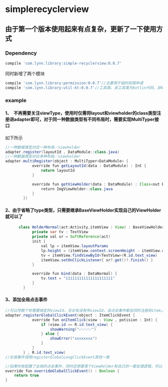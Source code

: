 # simplerecyclerview
## 由于第一个版本使用起来有点复杂，更新了一下使用方式

### Dependency
```gradle
compile 'com.lynn.library:simple-recyclerview:0.0.7'
```

同时新增了两个模块
```gradle
compile 'com.lynn.library:permission:0.0.7'//主要用于临时权限申请
compile 'com.lynn.library:util-kt:0.0.7'//工具类，该工具类为kotlin代码，非kotlin代码无法使用
```

### example
#### 1、  不再需要关注viewType，使用时仅需将layout和viewholder的class类型注册进adapter即可，对于同一种数据类型有不同布局时，需要实现MultiTyper接口
如下所示
```Java
//一种数据类型对应一种布局／viewholder
adapter.register(layoutId , DataModule::class.java)
//一种数据类型对应多种布局／viewholder
adapter.multiRegister(object : MultiTyper<DataModule> {
            override fun getLayoutId(data : DataModule) : Int {
                return layoutId
            }

            override fun getViewHolder(data : DataModule) : Class<out BaseViewHolder<DataModule>> {
                return ImgViewHolder::class.java
            }
        })
```

#### 2、由于省略了type类型，只需要继承BaseViewHolder实现自己的ViewHolder就可以了
```Java
      class HolderNormal(act:Activity,itemView : View) : BaseViewHolder<DataNormal>(itemView) {
            private var tv : TextView
            private val sr = SoftReference(act)
            init {
                val lp = itemView.layoutParams
                lp.height = (itemView.context.screenHeight - itemView.context.statusBarHeight) / 3
                tv = itemView.findViewById<TextView>(R.id.text_view)
                itemView.setOnClickListener{ sr?.get()?.finish() }
            }

            override fun bind(data : DataNormal) {
                tv.text = "111111111111111111111"
            }
        }
```
#### 3、添加全局点击事件
```Java
//可以传数个你需要绑定的viewId，无论有没有传viewId，该点击事件都会同时注册到item上
adapter.registerGlobalClickEvent(object : ItemClickEvent {
            override fun onItemClick(view : View , potision : Int) {
                if (view.id == R.id.text_view) {
                    showWarning("✅✅✅✅")
                } else {
                    showError("xxxxxxxx")
                }
            }
        } , R.id.text_view)
//长按事件调用registerGlobalLongClickEvent其他一致

//如果你有配置了全局的点击事件，同时还想要某个ViewHolder有自己的一套处理逻辑，可以在viewholder里单独设置点击事件，同时重写overrideGlobalClickEvent方法，返回true即可
override fun overrideGlobalClickEvent() : Boolean {
    return true
}
```





